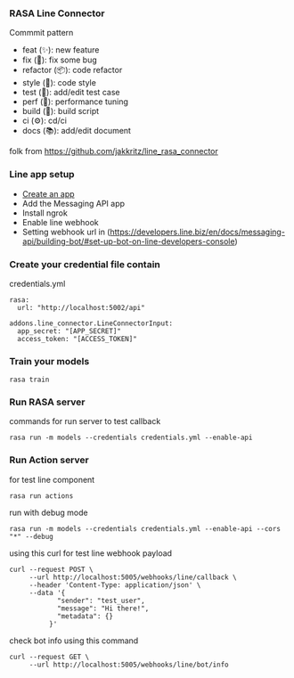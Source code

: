 ### RASA Line Connector

Commmit pattern
- feat (✨): new feature
- fix (🐛): fix some bug
- refactor (📦): code refactor
- style (💎): code style
- test (🚨): add/edit test case
- perf (🚀): performance tuning
- build (🔨): build script
- ci (⚙️): cd/ci
- docs (📚): add/edit document

folk from
https://github.com/jakkritz/line_rasa_connector

<a name="line-app-setup"></a>
### Line app setup

- [Create an app](https://developers.line.biz/en/services/messaging-api/)
- Add the Messaging API app
- Install ngrok
- Enable line webhook
- Setting webhook url in (https://developers.line.biz/en/docs/messaging-api/building-bot/#set-up-bot-on-line-developers-console)

### Create your credential file contain
credentials.yml
```
rasa:
  url: "http://localhost:5002/api"

addons.line_connector.LineConnectorInput:
  app_secret: "[APP_SECRET]"
  access_token: "[ACCESS_TOKEN]"
```

### Train your models
```
rasa train
```

### Run RASA server
commands for run server to test callback
```
rasa run -m models --credentials credentials.yml --enable-api
```

### Run Action server
for test line component
```
rasa run actions
```

run with debug mode
```
rasa run -m models --credentials credentials.yml --enable-api --cors "*" --debug
```

using this curl for test line webhook payload
```
curl --request POST \
     --url http://localhost:5005/webhooks/line/callback \
     --header 'Content-Type: application/json' \
     --data '{
            "sender": "test_user",
            "message": "Hi there!",
            "metadata": {}
          }'
```

check bot info using this command
```
curl --request GET \
     --url http://localhost:5005/webhooks/line/bot/info
```
